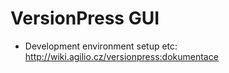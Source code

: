 # VersionPress GUI #

* Development environment setup etc: http://wiki.agilio.cz/versionpress:dokumentace

